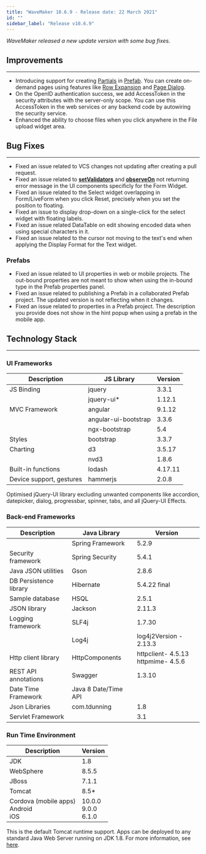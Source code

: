```yaml
---
title: "WaveMaker 10.6.9 - Release date: 22 March 2021"
id: ""
sidebar_label: "Release v10.6.9"
---
```

*WaveMaker released a new update version with some bug fixes.*

## Improvements

---

- Introducing support for creating [Partials](/learn/app-development/ui-design/page-concepts/partial-pages) in [Prefab](/learn/app-development/custom-widgets/prefabs-overview). You can create on-demand pages using features like [Row Expansion](/learn/app-development/widgets/datalive/datatable/row-expansion-data-table) and [Page Dialog](/learn/app-development/widgets/page-dialog).
- On the OpenID authentication success, we add AccessToken in the security attributes with the server-only scope. You can use this AccessToken in the web services or any backend code by autowiring the security service.
- Enhanced the ability to choose files when you click anywhere in the File upload widget area.

## Bug Fixes

---

- Fixed an issue related to VCS changes not updating after creating a pull request.
- Fixed an issue related to **[setValidators](/learn/app-development/widgets/datalive/field-validator#setvalidators)** and **[observeOn](/learn/app-development/widgets/datalive/field-validator#observeon)** not returning error message in the UI components specificly for the Form Widget.
- Fixed an issue related to the Select widget overlapping in Form/LiveForm when you click Reset, precisely when you set the position to floating.
- Fixed an issue to display drop-down on a single-click for the select widget with floating labels.
- Fixed an issue related DataTable on edit showing encoded data when using special characters in it.
- Fixed an issue related to the cursor not moving to the text's end when applying the Display Format for the Text widget. 

### Prefabs

- Fixed an issue related to UI properties in web or mobile projects. The out-bound properties are not meant to show when using the in-bound type in the Prefab properties panel.
- Fixed an issue related to publishing a Prefab in a collaborated Prefab project. The updated version is not reflecting when it changes.
- Fixed an issue related to properties in a Prefab project. The description you provide does not show in the hint popup when using a prefab in the mobile app.

## Technology Stack

---

### UI Frameworks

| Description | JS Library | Version |
| --- | --- | --- |
| JS Binding | jquery | 3.3.1 |
|  | jquery-ui* | 1.12.1 |
| MVC Framework | angular | 9.1.12 |
|  | angular-ui-bootstrap | 3.3.6 |
|  | ngx-bootstrap | 5.4|
| Styles | bootstrap | 3.3.7 |
| Charting | d3 | 3.5.17 |
|  | nvd3 | 1.8.6 |
| Built-in functions | lodash | 4.17.11 |
| Device support, gestures | hammerjs | 2.0.8 |

Optimised jQuery-UI library excluding unwanted components like accordion, datepicker, dialog, progressbar, spinner, tabs, and all jQuery-UI Effects.

### Back-end Frameworks

| Description | Java Library | Version |
| --- | --- | --- |
|  | Spring Framework | 5.2.9|
| Security framework | Spring Security | 5.4.1 |
| Java JSON utilities | Gson | 2.8.6|
| DB Persistence library | Hibernate | 5.4.22 final|
| Sample database | HSQL | 2.5.1|
| JSON library | Jackson | 2.11.3|
| Logging framework | SLF4j | 1.7.30 |
|  | Log4j | log4j2Version - 2.13.3 |
| Http client library | HttpComponents | httpclient- 4.5.13 <br> httpmime- 4.5.6 |
| REST API annotations | Swagger | 1.3.10 |
| Date Time Framework | Java 8 Date/Time API |  |
| Json Libraries | com.tdunning |  1.8 |
| Servlet Framework |  | 3.1 |

### Run Time Environment

| Description | Version |
| --- | --- |
| JDK | 1.8 |
| WebSphere | 8.5.5 |
| JBoss | 7.1.1 |
| Tomcat | 8.5* |
| Cordova (mobile apps) <br> Android <br> iOS | 10.0.0 <br> 9.0.0  <br> 6.1.0 |

This is the default Tomcat runtime support. Apps can be deployed to any standard Java Web Server running on JDK 1.8. For more information, see [here](/learn/app-development/deployment/deployment-web-server).
